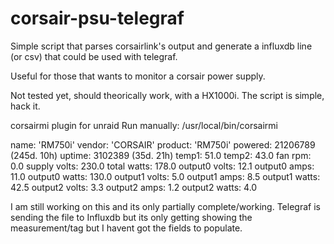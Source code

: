 # corsair-psu-telegraf

Simple script that parses corsairlink's output and generate a influxdb line (or csv) that could be used with telegraf.

Useful for those that wants to monitor a corsair power supply.

Not tested yet, should theorically work, with a HX1000i. The script is simple, hack it.

corsairmi plugin for unraid
Run manually: /usr/local/bin/corsairmi

name:           'RM750i'
vendor:         'CORSAIR'
product:        'RM750i'
powered:        21206789 (245d. 10h)
uptime:         3102389 (35d. 21h)
temp1:           51.0
temp2:           43.0
fan rpm:          0.0
supply volts:   230.0
total watts:    178.0
output0 volts:   12.1
output0 amps:    11.0
output0 watts:  130.0
output1 volts:    5.0
output1 amps:     8.5
output1 watts:   42.5
output2 volts:    3.3
output2 amps:     1.2
output2 watts:    4.0

I am still working on this and its only partially complete/working. Telegraf is sending the file to Influxdb but its only getting showing the measurement/tag but I havent got the fields to populate. 
